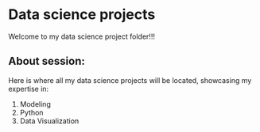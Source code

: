 # Data science projects
Welcome to my data science project folder!!!
## About session:
Here is where all my data science projects will be located, showcasing my expertise in:
1.	Modeling
2.	Python
3.	Data Visualization

